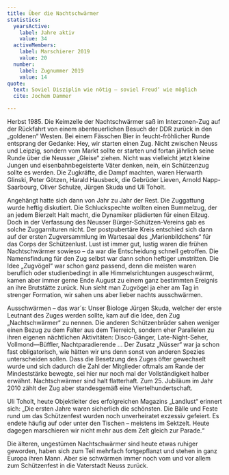 ```yaml
---
title: Über die Nachtschwärmer
statistics:
  yearsActive:
    label: Jahre aktiv
    value: 34
  activeMembers:
    label: Marschierer 2019
    value: 20
  number:
    label: Zugnummer 2019
    value: 14
quote:
  text: Soviel Disziplin wie nötig – soviel Freud‘ wie möglich
  cite: Jochem Dammer

---
```

Herbst 1985. Die Keimzelle der Nachtschwärmer saß im Interzonen-Zug auf der Rückfahrt von einem abenteuerlichen Besuch der DDR zurück in den „goldenen“ Westen. Bei einem Fässchen Bier in feucht-fröhlicher Runde entsprang der Gedanke: Hey, wir starten einen Zug. Nicht zwischen Neuss und Leipzig, sondern vom Markt sollte er starten und fortan jährlich seine Runde über die Neusser „Gleise“ ziehen. Nicht was vielleicht jetzt kleine Jungen und eisenbahnbegeisterte Väter denken, nein, ein Schützenzug sollte es werden. Die Zugkräfte, die Dampf machten, waren Herwarth Glinski, Peter Götzen, Harald Hausbeck, die Gebrüder Lieven, Arnold Napp-Saarbourg, Oliver Schulze, Jürgen Skuda und Uli Toholt.

Angehängt hatte sich dann von Jahr zu Jahr der Rest. Die Zuggattung wurde heftig diskutiert. Die Schluckspechte wollten einen Bummelzug, der an jedem Bierzelt Halt macht, die Dynamiker plädierten für einen Eilzug. Doch in der Verfassung des Neusser Bürger-Schützen-Vereins gab es solche Zuggarnituren nicht. Der postpubertäre Kreis entschied sich dann auf der ersten Zugversammlung im Wartesaal des „Marienbildchens“ für das Corps der Schützenlust. Lust ist immer gut, lustig waren die frühen Nachtschwärmer sowieso – da war die Entscheidung schnell getroffen. Die Namensfindung für den Zug selbst war dann schon heftiger umstritten. Die Idee „Zugvögel“ war schon ganz passend, denn die meisten waren beruflich oder studienbedingt in alle Himmelsrichtungen ausgeschwärmt, kamen aber immer gerne Ende August zu einem ganz bestimmten Ereignis an ihre Brutstätte zurück. Nun sieht man Zugvögel ja eher am Tag in strenger Formation, wir sahen uns aber lieber nachts ausschwärmen.

Ausschwärmen – das war´s: Unser Biologe Jürgen Skuda, welcher der erste Leutnant des Zuges werden sollte, kam auf die Idee, den Zug „Nachtschwärmer“ zu nennen. Die anderen Schützenbrüder sahen weniger einen Bezug zu dem Falter aus dem Tierreich, sondern eher Parallelen zu ihren eigenen nächtlichen Aktivitäten: Disco-Gänger, Late-Night-Seher, Vollmond—Büffler, Nachtparadierende … Der Zusatz „Nüsser“ war ja schon fast obligatorisch, wie hätten wir uns denn sonst von anderen Spezies unterscheiden sollen. Dass die Besetzung des Zuges öfter gewechselt wurde und sich dadurch die Zahl der Mitglieder oftmals am Rande der Mindeststärke bewegte, sei hier nur noch mal der Vollständigkeit halber erwähnt. Nachtschwärmer sind halt flatterhaft. Zum 25. Jubiläum im Jahr 2010 zählt der Zug aber standesgemäß eine Viertelhundertschaft.

Uli Toholt, heute Objektleiter des erfolgreichen Magazins „Landlust“ erinnert sich: „Die ersten Jahre waren sicherlich die schönsten. Die Bälle und Feste rund um das Schützenfest wurden noch unverheiratet exzessiv gefeiert. Es endete häufig auf oder unter den Tischen – meistens im Sektzelt. Heute dagegen marschieren wir nicht mehr aus dem Zelt gleich zur Parade.“

Die älteren, ungestümen Nachtschwärmer sind heute etwas ruhiger geworden, haben sich zum Teil mehrfach fortgepflanzt und stehen in ganz Europa ihren Mann. Aber sie schwärmen immer noch vom und vor allem zum Schützenfest in die Vaterstadt Neuss zurück.
